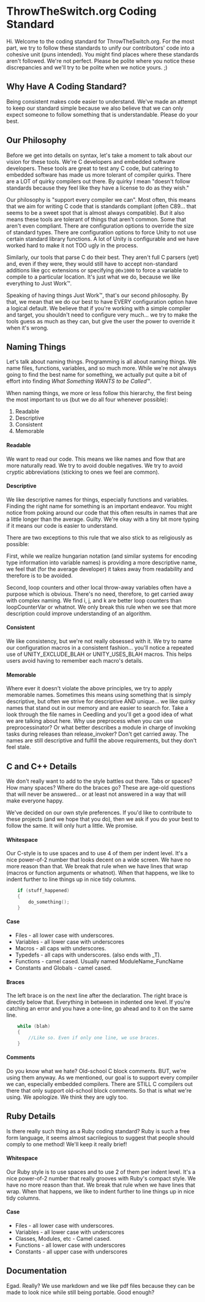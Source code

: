 # ThrowTheSwitch.org Coding Standard
Hi. Welcome to the coding standard for ThrowTheSwitch.org. For the most part, 
we try to follow these standards to unify our contributors' code into a cohesive 
unit (puns intended). You might find places where these standards aren't 
followed. We're not perfect. Please be polite where
you notice these discrepancies and we'll try to be polite when we notice yours. 
;)

## Why Have A Coding Standard?
Being consistent makes code easier to understand. We've made an attempt to keep 
our standard simple because we also believe that we can only expect someone to 
follow something that is understandable. Please do your best.

## Our Philosophy
Before we get into details on syntax, let's take a moment to talk about our 
vision for these tools. We're C developers and embedded software developers. 
These tools are great to test any C code, but catering to embedded software has 
made us more tolerant of compiler quirks. There are a LOT of quirky compilers 
out there. By quirky I mean "doesn't follow standards because they feel like 
they have a license to do as they wish."

Our philosophy is "support every compiler we can". Most often, this means that 
we aim for writing C code that is standards compliant (often C89... that seems 
to be a sweet spot that is almost always compatible). But it also means these 
tools are tolerant of things that aren't common. Some that aren't even 
compliant. There are configuration options to override the size of standard 
types. There are configuration options to force Unity to not use certain 
standard library functions. A lot of Unity is configurable and we have worked 
hard to make it not TOO ugly in the process.

Similarly, our tools that parse C do their best. They aren't full C parsers 
(yet) and, even if they were, they would still have to accept non-standard 
additions like gcc extensions or specifying `@0x1000` to force a variable to 
compile to a particular location. It's just what we do, because we like 
everything to Just Work™.

Speaking of having things Just Work™, that's our second philosophy. By that, we 
mean that we do our best to have EVERY configuration option have a logical 
default. We believe that if you're working with a simple compiler and target, 
you shouldn't need to configure very much... we try to make the tools guess as 
much as they can, but give the user the power to override it when it's wrong.

## Naming Things
Let's talk about naming things. Programming is all about naming things. We name 
files, functions, variables, and so much more. While we're not always going to 
find the best name for something, we actually put quite a bit of effort into 
finding *What Something WANTS to be Called*™.

When naming things, we more or less follow this hierarchy, the first being the 
most important to us (but we do all four whenever possible):
1. Readable
2. Descriptive
3. Consistent
4. Memorable

#### Readable
We want to read our code. This means we like names and flow that are more 
naturally read. We try to avoid double negatives. We try to avoid cryptic 
abbreviations (sticking to ones we feel are common).

#### Descriptive
We like descriptive names for things, especially functions and variables. 
Finding the right name for something is an important endeavor. You might notice 
from poking around our code that this often results in names that are a little 
longer than the average. Guilty. We're okay with a tiny bit more typing if it 
means our code is easier to understand.

There are two exceptions to this rule that we also stick to as religiously as 
possible:

First, while we realize hungarian notation (and similar systems for encoding 
type information into variable names) is providing a more descriptive name, we 
feel that (for the average developer) it takes away from readability and 
therefore is to be avoided.

Second, loop counters and other local throw-away variables often have a purpose 
which is obvious. There's no need, therefore, to get carried away with complex 
naming. We find i, j, and k are better loop counters than loopCounterVar or 
whatnot. We only break this rule when we see that more description could improve 
understanding of an algorithm.

#### Consistent
We like consistency, but we're not really obsessed with it. We try to name our 
configuration macros in a consistent fashion... you'll notice a repeated use of 
UNITY_EXCLUDE_BLAH or UNITY_USES_BLAH macros. This helps users avoid having to 
remember each macro's details. 

#### Memorable
Where ever it doesn't violate the above principles, we try to apply memorable 
names. Sometimes this means using something that is simply descriptive, but 
often we strive for descriptive AND unique... we like quirky names that stand 
out in our memory and are easier to search for. Take a look through the file 
names in Ceedling and you'll get a good idea of what we are talking about here. 
Why use preprocess when you can use preprocessinator? Or what better describes a 
module in charge of invoking tasks during releases than release_invoker? Don't 
get carried away. The names are still descriptive and fulfill the above 
requirements, but they don't feel stale.

## C and C++ Details
We don't really want to add to the style battles out there. Tabs or spaces? 
How many spaces? Where do the braces go? These are age-old questions that will 
never be answered... or at least not answered in a way that will make everyone 
happy.

We've decided on our own style preferences. If you'd like to contribute to these 
projects (and we hope that you do), then we ask if you do your best to follow 
the same. It will only hurt a little. We promise.

#### Whitespace
Our C-style is to use spaces and to use 4 of them per indent level. It's a nice 
power-of-2 number that looks decent on a wide screen. We have no more reason 
than that. We break that rule when we have lines that wrap (macros or function 
arguments or whatnot). When that happens, we like to indent further to line 
things up in nice tidy columns.

```C
    if (stuff_happened)
    {
        do_something();
    }
```

#### Case
- Files - all lower case with underscores.
- Variables - all lower case with underscores
- Macros - all caps with underscores.
- Typedefs - all caps with underscores. (also ends with _T).
- Functions - camel cased. Usually named ModuleName_FuncName
- Constants and Globals - camel cased.

#### Braces
The left brace is on the next line after the declaration. The right brace is 
directly below that. Everything in between in indented one level. If you're 
catching an error and you have a one-line, go ahead and to it on the same line.

```C
    while (blah)
    {
        //Like so. Even if only one line, we use braces.
    }
```
    
#### Comments
Do you know what we hate? Old-school C block comments. BUT, we're using them 
anyway. As we mentioned, our goal is to support every compiler we can, 
especially embedded compilers. There are STILL C compilers out there that only 
support old-school block comments. So that is what we're using. We apologize. We 
think they are ugly too.

## Ruby Details
Is there really such thing as a Ruby coding standard? Ruby is such a free form 
language, it seems almost sacrilegious to suggest that people should comply to 
one method! We'll keep it really brief!

#### Whitespace
Our Ruby style is to use spaces and to use 2 of them per indent level. It's a 
nice power-of-2 number that really grooves with Ruby's compact style. We have no 
more reason than that. We break that rule when we have lines that wrap. When 
that happens, we like to indent further to line things up in nice tidy columns.

#### Case
- Files - all lower case with underscores.
- Variables - all lower case with underscores
- Classes, Modules, etc - Camel cased.
- Functions - all lower case with underscores
- Constants - all upper case with underscores

## Documentation
Egad. Really? We use markdown and we like pdf files because they can be made to 
look nice while still being portable. Good enough?
